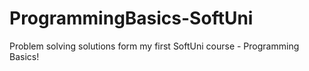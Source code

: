 # ProgrammingBasics-SoftUni
Problem solving solutions form my first SoftUni course - Programming Basics!

